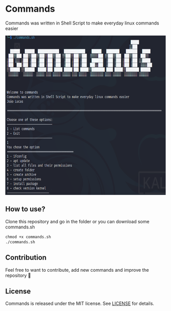 # Commands

Commands was written in Shell Script to make everyday linux commands easier

<img src="https://github.com/heroesofcode/Commands/blob/main/sample.png" width="650px" height="500px">

## How to use?

Clone this repository and go in the folder or you can download some commands.sh

```shell
chmod +x commands.sh
./commands.sh
```

## Contribution

Feel free to want to contribute, add new commands and improve the repository :rocket:

## License
Commands is released under the MIT license. See [LICENSE](https://github.com/heroesofcode/Commands/blob/main/LICENSE) for details.
